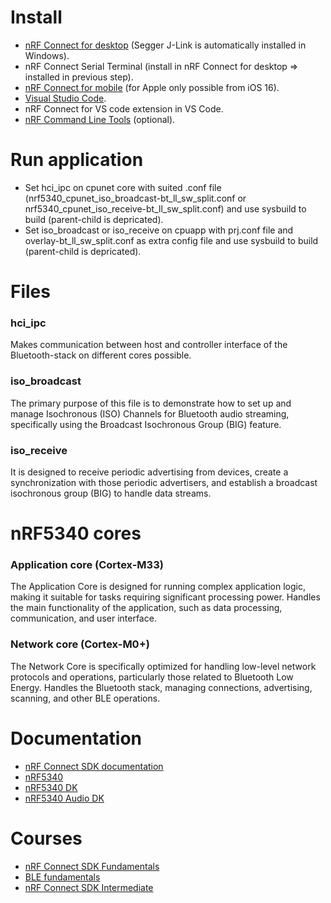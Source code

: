 # Install
* [nRF Connect for desktop](https://www.nordicsemi.com/Products/Development-tools/nRF-Connect-for-Desktop) (Segger J-Link is automatically installed in Windows).
* nRF Connect Serial Terminal (install in nRF Connect for desktop => installed in previous step).
* [nRF Connect for mobile](https://www.nordicsemi.com/Products/Development-tools/nRF-Connect-for-mobile) (for Apple only possible from iOS 16).
* [Visual Studio Code](https://code.visualstudio.com/download).
* nRF Connect for VS code extension in VS Code.
* [nRF Command Line Tools](https://www.nordicsemi.com/Products/Development-tools/nRF-Command-Line-Tools/Download) (optional).

# Run application
* Set hci_ipc on cpunet core with suited .conf file (nrf5340_cpunet_iso_broadcast-bt_ll_sw_split.conf or nrf5340_cpunet_iso_receive-bt_ll_sw_split.conf) and use sysbuild to build (parent-child is depricated).
* Set iso_broadcast or iso_receive on cpuapp with prj.conf file and overlay-bt_ll_sw_split.conf as extra config file and use sysbuild to build (parent-child is depricated).

# Files
### hci_ipc
Makes communication between host and controller interface of the Bluetooth-stack on different cores possible.
### iso_broadcast
The primary purpose of this file is to demonstrate how to set up and manage Isochronous (ISO) Channels for Bluetooth audio streaming, specifically using the Broadcast Isochronous Group (BIG) feature.
### iso_receive
It is designed to receive periodic advertising from devices, create a synchronization with those periodic advertisers, and establish a broadcast isochronous group (BIG) to handle data streams.

# nRF5340 cores
### Application core (Cortex-M33)
The Application Core is designed for running complex application logic, making it suitable for tasks requiring significant processing power. Handles the main functionality of the application, such as data processing, communication, and user interface.
### Network core (Cortex-M0+)
The Network Core is specifically optimized for handling low-level network protocols and operations, particularly those related to Bluetooth Low Energy. Handles the Bluetooth stack, managing connections, advertising, scanning, and other BLE operations.

# Documentation
* [nRF Connect SDK documentation](https://docs.nordicsemi.com/bundle/ncs-latest/page/nrf/index.html)
* [nRF5340](https://docs.nordicsemi.com/category/nrf5340-category)
* [nRF5340 DK](https://docs.nordicsemi.com/bundle/ug_nrf5340_dk/page/UG/dk/intro.html)
* [nRF5340 Audio DK](https://docs.nordicsemi.com/bundle/ug_nrf5340_audio/page/UG/nrf5340_audio/intro.html)

# Courses
* [nRF Connect SDK Fundamentals](https://academy.nordicsemi.com/courses/nrf-connect-sdk-fundamentals/)
* [BLE fundamentals](https://academy.nordicsemi.com/courses/bluetooth-low-energy-fundamentals/)
* [nRF Connect SDK Intermediate](https://academy.nordicsemi.com/courses/nrf-connect-sdk-intermediate/)





